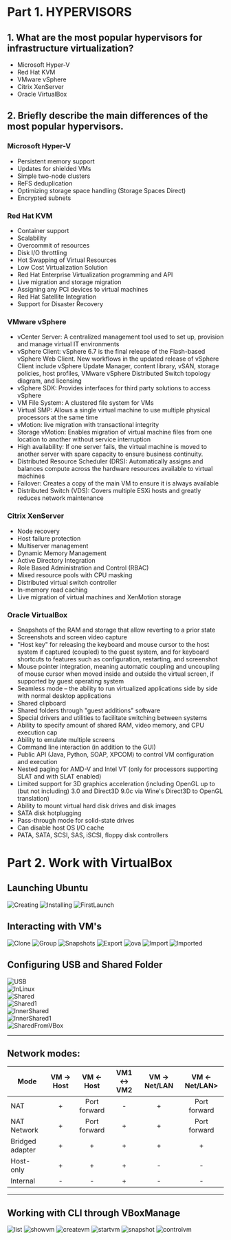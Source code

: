 # Part 1. HYPERVISORS
## 1. What are the most popular hypervisors for infrastructure virtualization?
   - Microsoft Hyper-V
   - Red Hat KVM
   - VMware vSphere
   - Citrix XenServer
   - Oracle VirtualBox

## 2. Briefly describe the main differences of the most popular hypervisors. 
   ### Microsoft Hyper-V
   - Persistent memory support
   - Updates for shielded VMs
   - Simple two-node clusters
   - ReFS deduplication
   - Optimizing storage space handling (Storage Spaces Direct)
   - Encrypted subnets

   ### Red Hat KVM
   - Container support
   - Scalability
   - Overcommit of resources
   - Disk I/O throttling
   - Hot Swapping of Virtual Resources
   - Low Cost Virtualization Solution
   - Red Hat Enterprise Virtualization programming and API
   - Live migration and storage migration
   - Assigning any PCI devices to virtual machines
   - Red Hat Satellite Integration
   - Support for Disaster Recovery

   ### VMware vSphere
   - vCenter Server: A centralized management tool used to set up, provision and manage virtual IT environments
   - vSphere Client: vSphere 6.7 is the final release of the Flash-based vSphere Web Client. New workflows in the updated release of vSphere Client include vSphere Update Manager, content library, vSAN, storage policies, host profiles, VMware vSphere Distributed Switch topology diagram, and licensing
   - vSphere SDK: Provides interfaces for third party solutions to access vSphere
   - VM File System: A clustered file system for VMs
   - Virtual SMP: Allows a single virtual machine to use multiple physical processors at the same time
   - vMotion: live migration with transactional integrity
   - Storage vMotion: Enables migration of virtual machine files from one location to another without service interruption
   - High availability: If one server fails, the virtual machine is moved to another server with spare capacity to ensure business continuity.
   - Distributed Resource Scheduler (DRS): Automatically assigns and balances compute across the hardware resources available to virtual machines
   - Failover: Creates a copy of the main VM to ensure it is always available
   - Distributed Switch (VDS): Covers multiple ESXi hosts and greatly reduces network maintenance

   ### Citrix XenServer
   - Node recovery
   - Host failure protection
   - Multiserver management
   - Dynamic Memory Management
   - Active Directory Integration
   - Role Based Administration and Control (RBAC)
   - Mixed resource pools with CPU masking
   - Distributed virtual switch controller
   - In-memory read caching
   - Live migration of virtual machines and XenMotion storage

   ### Oracle VirtualBox
   - Snapshots of the RAM and storage that allow reverting to a prior state
   - Screenshots and screen video capture
   - "Host key" for releasing the keyboard and mouse cursor to the host system if captured (coupled) to the guest system, and for keyboard shortcuts to features such as configuration, restarting, and screenshot
   - Mouse pointer integration, meaning automatic coupling and uncoupling of mouse cursor when moved inside and outside the virtual screen, if supported by guest operating system
   - Seamless mode – the ability to run virtualized applications side by side with normal desktop applications
   - Shared clipboard
   - Shared folders through "guest additions" software
   - Special drivers and utilities to facilitate switching between systems
   - Ability to specify amount of shared RAM, video memory, and CPU execution cap
   - Ability to emulate multiple screens
   - Command line interaction (in addition to the GUI)
   - Public API (Java, Python, SOAP, XPCOM) to control VM configuration and execution
   - Nested paging for AMD-V and Intel VT (only for processors supporting SLAT and with SLAT enabled)
   - Limited support for 3D graphics acceleration (including OpenGL up to (but not including) 3.0 and Direct3D 9.0c via Wine's Direct3D to OpenGL translation)
   - Ability to mount virtual hard disk drives and disk images
   - SATA disk hotplugging
   - Pass-through mode for solid-state drives
   - Can disable host OS I/O cache
   - PATA, SATA, SCSI, SAS, iSCSI, floppy disk controllers


# Part 2. Work with VirtualBox
## Launching Ubuntu
![Creating](./screenshots/Creating.png)
![Installing](./screenshots/Installing.png)
![FirstLaunch](./screenshots/FirstLaunch.png)

## Interacting with VM's
![Clone](./screenshots/Clone.png)
![Group](./screenshots/Group.png)
![Snapshots](./screenshots/Snapshots.png)
![Export](./screenshots/Export.png)
![ova](./screenshots/ovaFile.png)
![Import](./screenshots/Import.png)
![Imported](./screenshots/Imported.png)

## Configuring USB and Shared Folder
![USB](./screenshots/USBConfiguration.png)  
![InLinux](./screenshots/InUbuntu.png)  
![Shared](./screenshots/SharedFolder.png)  
![Shared1](./screenshots/SharedFolder1.png)  
![InnerShared](./screenshots/InnerSharedFolder.png)  
![InnerShared1](./screenshots/InnerSharedFolder1.png)  
![SharedFromVBox](./screenshots/SharedFolderFromVBox.png)  

---
## Network modes:
| Mode | VM -> Host | VM <- Host | VM1 <-> VM2 | VM -> Net/LAN | VM <- Net/LAN> |
|---|:-:|:-:|:-:|:-:|:-:|
| NAT             | + | Port forward | - | + | Port forward |
| NAT Network     | + | Port forward | + | + | Port forward |
| Bridged adapter | + |       +      | + | + |       +      |
| Host-only       | + |       +      | + | - |       -      |
| Internal        | - |       -      | + | - |       -      |  
---

## Working with CLI through VBoxManage
![list](./screenshots/command_list.png)
![showvm](./screenshots/command_showvminfo.png)
![createvm](./screenshots/command_createvm.png)
![startvm](./screenshots/command_startvm.png)
![snapshot](./screenshots/command_snapshot.png)
![controlvm](./screenshots/command_controlvm.png)